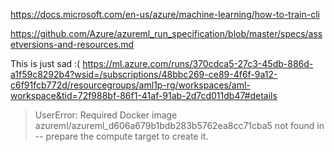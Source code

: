 https://docs.microsoft.com/en-us/azure/machine-learning/how-to-train-cli

https://github.com/Azure/azureml_run_specification/blob/master/specs/assetversions-and-resources.md

This is just sad :( https://ml.azure.com/runs/370cdca5-27c3-45db-886d-a1f59c8292b4?wsid=/subscriptions/48bbc269-ce89-4f6f-9a12-c6f91fcb772d/resourcegroups/aml1p-rg/workspaces/aml-workspace&tid=72f988bf-86f1-41af-91ab-2d7cd011db47#details

> UserError: Required Docker image azureml/azureml_d606a679b1bdb283b5762ea8cc71cba5 not found in -- prepare the compute target to create it.
